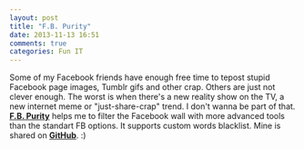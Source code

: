 ```yaml
---
layout: post
title: "F.B. Purity"
date: 2013-11-13 16:51
comments: true
categories: Fun IT
---
```


Some of my Facebook friends have enough free time to tepost stupid Facebook page images, Tumblr gifs and other crap. Others are just not clever enough. The worst is when there's a new reality show on the TV, a new internet meme or "just-share-crap" trend. I don't wanna be part of that. **[F.B. Purity](http://www.fbpurity.com/)** helps me to filter the Facebook wall with more advanced tools than the standart FB options. It supports custom words blacklist. Mine is shared on **[GitHub](https://github.com/eniac111/F.B.-PurityBlacklist)**. :)
